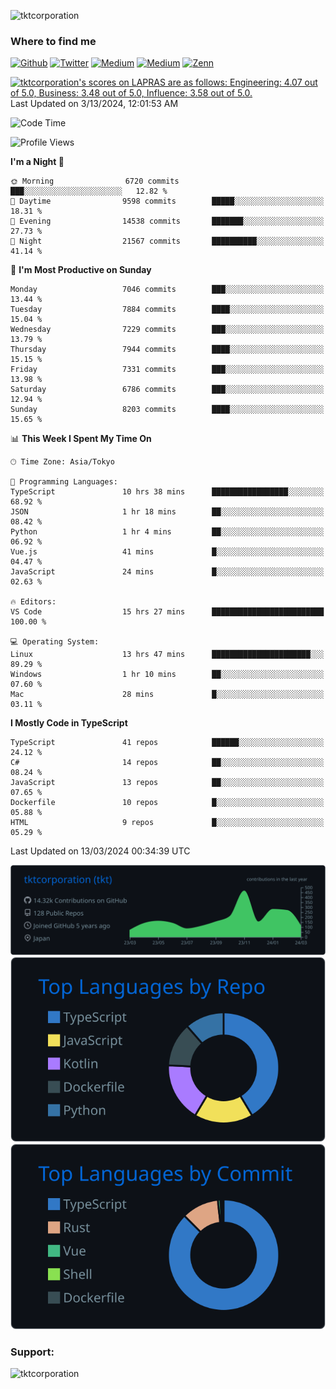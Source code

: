 <p align="left"> <img src="https://komarev.com/ghpvc/?username=tktcorporation&label=Profile%20views&color=0e75b6&style=flat" alt="tktcorporation" /> </p>

<h3>Where to find me</h3>
<p>
<a href="https://github.com/tktcorporation" target="_blank"><img alt="Github" src="https://img.shields.io/badge/GitHub-%2312100E.svg?&style=for-the-badge&logo=Github&logoColor=white" /></a>
<a href="https://twitter.com/tktcorporation" target="_blank"><img alt="Twitter" src="https://img.shields.io/badge/twitter-%231DA1F2.svg?&style=for-the-badge&logo=twitter&logoColor=white" /></a>
<a href="https://www.linkedin.com/in/tktcorporation" target="_blank"><img alt="Medium" src="https://img.shields.io/badge/linkdin-0a66c2.svg?&style=for-the-badge&logo=linkedin&logoColor=white" /></a>
<a href="https://qiita.com/tktcorporation" target="_blank"><img alt="Medium" src="https://img.shields.io/badge/qiita-55C500.svg?&style=for-the-badge&logo=qiita&logoColor=white" /></a>
<a href="https://zenn.dev/tktcorporation" target="_blank"><img alt="Zenn" src="https://img.shields.io/badge/Zenn-3EA8FF.svg?&style=for-the-badge&logo=Zenn&logoColor=white" /></a>
</p>

<!--START_SECTION:lapras-card-->
<p ><a href="https://lapras.com/public/tktcorporation" target="_blank" rel="noopener noreferrer"><img alt="tktcorporation's scores on LAPRAS are as follows: Engineering: 4.07 out of 5.0, Business: 3.48 out of 5.0, Influence: 3.58 out of 5.0." src="https://lapras-card-generator.vercel.app/api/svg?e=4.07&b=3.48&i=3.58&b1=%23232323&b2=%236d6d6d&i1=%23212121&i2=%23818181&l=en" width="300" ></a>  
Last Updated on 3/13/2024, 12:01:53 AM</p>
<!--END_SECTION:lapras-card-->
  
<!--START_SECTION:waka-->
![Code Time](http://img.shields.io/badge/Code%20Time-1%2C432%20hrs%2018%20mins-blue)

![Profile Views](http://img.shields.io/badge/Profile%20Views-1-blue)

**I'm a Night 🦉** 

```text
🌞 Morning                6720 commits        ███░░░░░░░░░░░░░░░░░░░░░░   12.82 % 
🌆 Daytime                9598 commits        █████░░░░░░░░░░░░░░░░░░░░   18.31 % 
🌃 Evening                14538 commits       ███████░░░░░░░░░░░░░░░░░░   27.73 % 
🌙 Night                  21567 commits       ██████████░░░░░░░░░░░░░░░   41.14 % 
```
📅 **I'm Most Productive on Sunday** 

```text
Monday                   7046 commits        ███░░░░░░░░░░░░░░░░░░░░░░   13.44 % 
Tuesday                  7884 commits        ████░░░░░░░░░░░░░░░░░░░░░   15.04 % 
Wednesday                7229 commits        ███░░░░░░░░░░░░░░░░░░░░░░   13.79 % 
Thursday                 7944 commits        ████░░░░░░░░░░░░░░░░░░░░░   15.15 % 
Friday                   7331 commits        ███░░░░░░░░░░░░░░░░░░░░░░   13.98 % 
Saturday                 6786 commits        ███░░░░░░░░░░░░░░░░░░░░░░   12.94 % 
Sunday                   8203 commits        ████░░░░░░░░░░░░░░░░░░░░░   15.65 % 
```


📊 **This Week I Spent My Time On** 

```text
🕑︎ Time Zone: Asia/Tokyo

💬 Programming Languages: 
TypeScript               10 hrs 38 mins      █████████████████░░░░░░░░   68.92 % 
JSON                     1 hr 18 mins        ██░░░░░░░░░░░░░░░░░░░░░░░   08.42 % 
Python                   1 hr 4 mins         ██░░░░░░░░░░░░░░░░░░░░░░░   06.92 % 
Vue.js                   41 mins             █░░░░░░░░░░░░░░░░░░░░░░░░   04.47 % 
JavaScript               24 mins             █░░░░░░░░░░░░░░░░░░░░░░░░   02.63 % 

🔥 Editors: 
VS Code                  15 hrs 27 mins      █████████████████████████   100.00 % 

💻 Operating System: 
Linux                    13 hrs 47 mins      ██████████████████████░░░   89.29 % 
Windows                  1 hr 10 mins        ██░░░░░░░░░░░░░░░░░░░░░░░   07.60 % 
Mac                      28 mins             █░░░░░░░░░░░░░░░░░░░░░░░░   03.11 % 
```

**I Mostly Code in TypeScript** 

```text
TypeScript               41 repos            ██████░░░░░░░░░░░░░░░░░░░   24.12 % 
C#                       14 repos            ██░░░░░░░░░░░░░░░░░░░░░░░   08.24 % 
JavaScript               13 repos            ██░░░░░░░░░░░░░░░░░░░░░░░   07.65 % 
Dockerfile               10 repos            █░░░░░░░░░░░░░░░░░░░░░░░░   05.88 % 
HTML                     9 repos             █░░░░░░░░░░░░░░░░░░░░░░░░   05.29 % 
```




 Last Updated on 13/03/2024 00:34:39 UTC
<!--END_SECTION:waka-->

[![](https://raw.githubusercontent.com/tktcorporation/tktcorporation/master/profile-summary-card-output/github_dark/0-profile-details.svg)](https://github.com/vn7n24fzkq/github-profile-summary-cards)
[![](https://raw.githubusercontent.com/tktcorporation/tktcorporation/master/profile-summary-card-output/github_dark/1-repos-per-language.svg)](https://github.com/vn7n24fzkq/github-profile-summary-cards) [![](https://raw.githubusercontent.com/tktcorporation/tktcorporation/master/profile-summary-card-output/github_dark/2-most-commit-language.svg)](https://github.com/vn7n24fzkq/github-profile-summary-cards)

<h3 align="left">Support:</h3>
<p><a href="https://www.buymeacoffee.com/tktcorporation"> <img align="left" src="https://cdn.buymeacoffee.com/buttons/v2/default-yellow.png" height="50" width="210" alt="tktcorporation" /></a></p><br><br>
